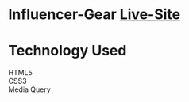 # Influencer-Gear [Live-Site](https://ishrakabir.github.io/Influencer-Gear/)
# Technology Used
 HTML5 <br>
 CSS3 <br>
 Media Query 
